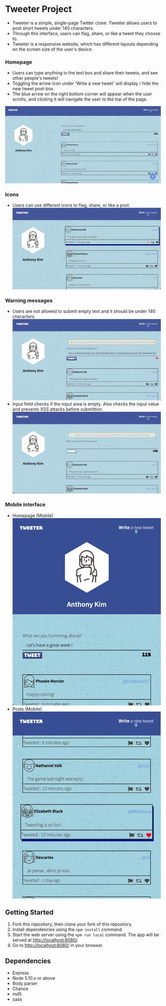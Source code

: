 # Tweeter Project

- Tweeter is a simple, single-page Twitter clone. Tweeter allows users to post short tweets under 140 characters. 
- Through this interface, users can flag, share, or like a tweet they choose to. 
- Tweeter is a responsive website, which has different layouts depending on the screen size of the user's device.


### Homepage
- Users can type anything in the text box and share their tweets, and see other people's tweets!
- Toggling the arrow icon under 'Wrtie a new tweet' will display / hide the new tweet post-box.
- The blue arrow on the right bottom corner will appear when the user scrolls, and clicking it will navigate the user to the top of the page.

!["Desktop interface"](https://github.com/fbssaejun/tweeter/blob/master/docs/dt-home.png)

### Icons
- Users can use different icons to flag, share, or like a post.
![""](https://github.com/fbssaejun/tweeter/blob/master/docs/dt-icon.png)

### Warning messages 
- Users are not allowed to submit empty text and it should be under 140 characters.
![""](https://github.com/fbssaejun/tweeter/blob/master/docs/dt-max-warning.png)
- Input field checks if the input area is empty. Also checks the input value and prevents XSS attacks before submittion. 
![""](https://github.com/fbssaejun/tweeter/blob/master/docs/dt-no-input.png)


### Mobile interface
- Homepage (Mobile)
![""](https://github.com/fbssaejun/tweeter/blob/master/docs/mobile-home.png)
- Posts (Mobile)
![""](https://github.com/fbssaejun/tweeter/blob/master/docs/mobile-posts.png)

## Getting Started

1. Fork this repository, then clone your fork of this repository.
2. Install dependencies using the `npm install` command.
3. Start the web server using the `npm run local` command. The app will be served at <http://localhost:8080/>.
4. Go to <http://localhost:8080/> in your browser.

## Dependencies

- Express
- Node 5.10.x or above
- Body parser
- Chance
- md5
- saas
